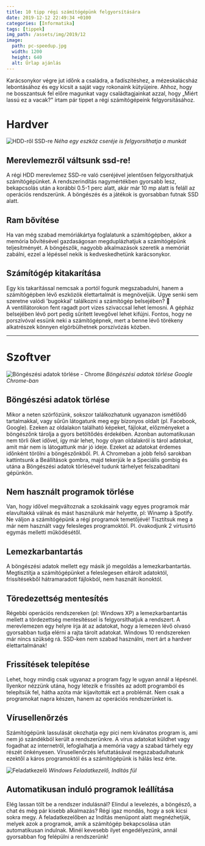 ```yaml
---
title: 10 tipp régi számítógépünk felgyorsítására
date: 2019-12-12 22:49:34 +0100
categories: [Informatika]
tags: [tippek]
img_path: /assets/img/2019/12
image:
  path: pc-speedup.jpg
  width: 1200
  height: 640
  alt: Űrlap ajánlás
---
```


Karácsonykor végre jut időnk a családra, a fadíszítéshez, a mézeskalácsház lebontásához és egy kicsit a saját vagy rokonaink kütyüjeire. Ahhoz, hogy ne bosszantsuk fel előre magunkat vagy családtagjainkat azzal, hogy „Miért lassú ez a vacak?" írtam pár tippet a régi számítógépeink felgyorsításához.

# Hardver

![HDD-ről SSD-re](hddtossd.jpg)
_Néha egy eszköz cseréje is felgyorsíthatja a munkát_

## Merevlemezről váltsunk ssd-re!

A régi HDD merevlemez SSD-re való cseréjével jelentősen felgyorsíthatjuk számítógépünket. A rendszerindítás nagymértékben gyorsabb lesz, bekapcsolás után a korábbi 0.5-1 perc alatt, akár már 10 mp alatt is feláll az operációs rendszerünk. A böngészés és a játékok is gyorsabban futnak SSD alatt.

## Ram bővítése

Ha van még szabad memóriákártya foglalatunk a számítógépben, akkor a memória bővítésével gazdaságosan megduplázhatjuk a számítógépünk teljesítményét. A böngészők, nagyobb alkalmazások szeretik a memóriát zabálni, ezzel a lépéssel nekik is kedveskedhetünk karácsonykor.

## Számítógép kitakarítása

Egy kis takarítással nemcsak a portól fogunk megszabadulni, hanem a számítógépben lévő eszközök élettartalmát is megnöveljük. Ugye senki sem szeretne valódi 'bugokkal' találkozni a számítógép belsejében? 🙂\
A ventillátorokon fent ragadt port vizes szivaccsal lehet lemosni. A gépház belsejében lévő port pedig sűrített levegővel lehet kifújni. Fontos, hogy ne porszívóval essünk neki a számítógépnek, mert a benne lévő törékeny alkatrészek könnyen elgörbülhetnek porszívózás közben.

* * * * *

# Szoftver

![Böngészési adatok törlése - Chrome](chromeclean.png)
_Böngészési adatok törlése Google Chrome-ban_

## Böngészési adatok törlése

Mikor a neten szörfözünk, sokszor találkozhatunk ugyanazon ismétlődő tartalmakkal, vagy sűrűn látogatunk meg egy bizonyos oldalt (pl. Facebook, Google). Ezeken az oldalakon található képeket, fájlokat, előzményeket a böngészőnk tárolja a gyors betöltődés érdekében. Azonban automatikusan nem törli őket idővel, így már lehet, hogy olyan oldalakról is tárol adatokat, amit már nem is látogattunk már jó ideje. Ezeket az adatokat érdemes időnként törölni a böngészőnkből. Pl. A Chromeban a jobb felső sarokban kattintsunk a Beállítások gombra, majd tekerjük le a Speciális gombig és utána a Böngészési adatok törlésével tudunk tárhelyet felszabadítani gépünkön.

## Nem használt programok törlése

Van, hogy idővel megváltoznak a szokásaink vagy egyes programok már elavultakká válnak és mást használunk már helyette, pl: Winamp à Spotify. Ne váljon a számítógépünk a régi programok temetőjévé! Tisztítsuk meg a már nem használt vagy felesleges programoktól. Pl. óvakodjunk 2 vírtusírtó egymás melletti működésétől.

## Lemezkarbantartás

A böngészési adatok mellett egy másik jó megoldás a lemezkarbantartás. Megtisztítja a számítógépünket a feleslegesen eltárolt adatoktól, frissítésekből hátramaradott fájlokból, nem használt ikonoktól.

## Töredezettség mentesítés

Régebbi operációs rendszereken (pl: Windows XP) a lemezkarbantartás mellett a tördezettség mentesítéssel is felgyorsíthatjuk a rendszert. A merevlemezen egy helyre írja át az adatokat, hogy a lemezen lévő olvasó gyorsabban tudja elérni a rajta tárolt adatokat. Windows 10 rendszereken már nincs szükség rá. SSD-ken nem szabad használni, mert árt a hardver élettartalmának!

## Frissítések telepítése

Lehet, hogy mindig csak ugyanaz a program fagy le ugyan annál a lépésnél. Ilyenkor nézzünk utána, hogy létezik e frissítés az adott programból és telepítsük fel, hátha azóta már kijavították ezt a problémát. Nem csak a programokat napra készen, hanem az operációs rendszerünket is.

## Vírusellenőrzés

Számítógépünk lassulását okozhatja egy pici nem kívánatos program is, ami nem jó szándékból került a rendszerünkre. A vírus adatokat küldhet vagy fogadhat az internetről, lefoglalhatja a memória vagy a szabad tárhely egy részét önkényesen. Vírusellenőrzés lefuttatásával megszabadulhatunk ezektől a káros programoktól és a számítógépünk is hálás lesz érte.

![Feladatkezelő](autostart.png)
_Windows Feladatkezelő, Indítás fül_

## Automatikusan induló programok leállítása

Elég lassan tölt be a rendszer indulásnál? Elindul a levelezés, a böngésző, a chat és még pár kisebb alkalmazás? Régi igaz mondás, hogy a sok kicsi sokra megy. A feladatkezelőben az Indítás menüpont alatt megnézhetjük, melyek azok a programok, amik a számítógép bekapcsolása után automatikusan indulnak. Minél kevesebb ilyet engedélyezünk, annál gyorsabban fog felépülni a rendszerünk!